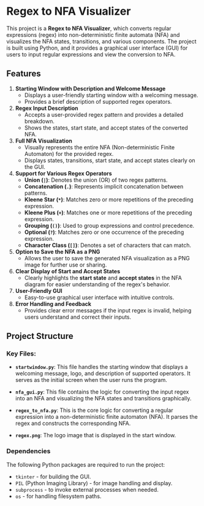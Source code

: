 # Regex to NFA Visualizer

This project is a **Regex to NFA Visualizer**, which converts regular expressions (regex) into non-deterministic finite automata (NFA) and visualizes the NFA states, transitions, and various components. The project is built using Python, and it provides a graphical user interface (GUI) for users to input regular expressions and view the conversion to NFA.

## Features

1. **Starting Window with Description and Welcome Message**
   - Displays a user-friendly starting window with a welcoming message.
   - Provides a brief description of supported regex operators.
2. **Regex Input Description**
   - Accepts a user-provided regex pattern and provides a detailed breakdown.
   - Shows the states, start state, and accept states of the converted NFA.
3. **Full NFA Visualization**
   - Visually represents the entire NFA (Non-deterministic Finite Automaton) for the provided regex.
   - Displays states, transitions, start state, and accept states clearly on the GUI.
4. **Support for Various Regex Operators**
   - **Union (`|`)**: Denotes the union (OR) of two regex patterns.
   - **Concatenation (`.`)**: Represents implicit concatenation between patterns.
   - **Kleene Star (`*`)**: Matches zero or more repetitions of the preceding expression.
   - **Kleene Plus (`+`)**: Matches one or more repetitions of the preceding expression.
   - **Grouping (`()`)**: Used to group expressions and control precedence.
   - **Optional (`?`)**: Matches zero or one occurrence of the preceding expression.
   - **Character Class (`[]`)**: Denotes a set of characters that can match.
5. **Option to Save the NFA as a PNG**
   - Allows the user to save the generated NFA visualization as a PNG image for further use or sharing.
6. **Clear Display of Start and Accept States**
   - Clearly highlights the **start state** and **accept states** in the NFA diagram for easier understanding of the regex's behavior.
7. **User-Friendly GUI**
   - Easy-to-use graphical user interface with intuitive controls.
8. **Error Handling and Feedback**
    - Provides clear error messages if the input regex is invalid, helping users understand and correct their inputs.

## Project Structure
### Key Files:
- **`startwindow.py`**: This file handles the starting window that displays a welcoming message, logo, and description of supported operators. It serves as the initial screen when the user runs the program.
  
- **`nfa_gui.py`**: This file contains the logic for converting the input regex into an NFA and visualizing the NFA states and transitions graphically.

- **`regex_to_nfa.py`**: This is the core logic for converting a regular expression into a non-deterministic finite automaton (NFA). It parses the regex and constructs the corresponding NFA.

- **`regex.png`**: The logo image that is displayed in the start window.

### Dependencies

The following Python packages are required to run the project:

- `tkinter` - for building the GUI.
- `PIL` (Python Imaging Library) - for image handling and display.
- `subprocess` - to invoke external processes when needed.
- `os` - for handling filesystem paths.
